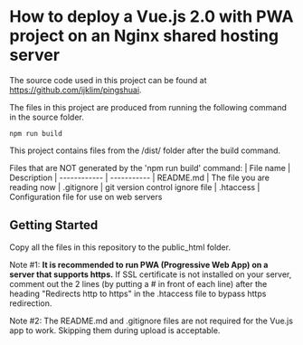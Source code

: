 # How to deploy a Vue.js 2.0 with PWA project on an Nginx shared hosting server

The source code used in this project can be found at https://github.com/ijklim/pingshuai.

The files in this project are produced from running the following command in the source folder.

```
npm run build
```

This project contains files from the /dist/ folder after the build command.

Files that are NOT generated by the 'npm run build' command:
| File name    | Description
| ------------ | -----------
| README.md    | The file you are reading now
| .gitignore   | git version control ignore file
| .htaccess    | Configuration file for use on web servers

## Getting Started

Copy all the files in this repository to the public_html folder.

Note #1: **It is recommended to run PWA (Progressive Web App) on a server that supports https.** If SSL certificate is not installed on your server, comment out the 2 lines (by putting a # in front of each line) after the heading "Redirects http to https" in the .htaccess file to bypass https redirection.

Note #2: The README.md and .gitignore files are not required for the Vue.js app to work. Skipping them during upload is acceptable.